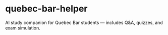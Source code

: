 # quebec-bar-helper
AI study companion for Quebec Bar students — includes Q&amp;A, quizzes, and exam simulation.
